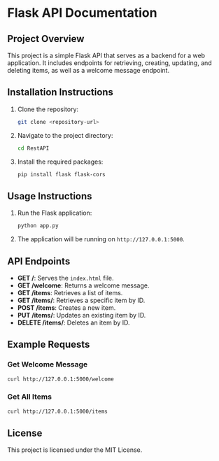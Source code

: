 # Flask API Documentation

## Project Overview
This project is a simple Flask API that serves as a backend for a web application. It includes endpoints for retrieving, creating, updating, and deleting items, as well as a welcome message endpoint.

## Installation Instructions
1. Clone the repository:
   ```bash
   git clone <repository-url>
   ```
2. Navigate to the project directory:
   ```bash
   cd RestAPI
   ```
3. Install the required packages:
   ```bash
   pip install flask flask-cors
   ```

## Usage Instructions
1. Run the Flask application:
   ```bash
   python app.py
   ```
2. The application will be running on `http://127.0.0.1:5000`.

## API Endpoints
- **GET /**: Serves the `index.html` file.
- **GET /welcome**: Returns a welcome message.
- **GET /items**: Retrieves a list of items.
- **GET /items/<id>**: Retrieves a specific item by ID.
- **POST /items**: Creates a new item.
- **PUT /items/<id>**: Updates an existing item by ID.
- **DELETE /items/<id>**: Deletes an item by ID.

## Example Requests
### Get Welcome Message
```bash
curl http://127.0.0.1:5000/welcome
```

### Get All Items
```bash
curl http://127.0.0.1:5000/items
```

## License
This project is licensed under the MIT License.
